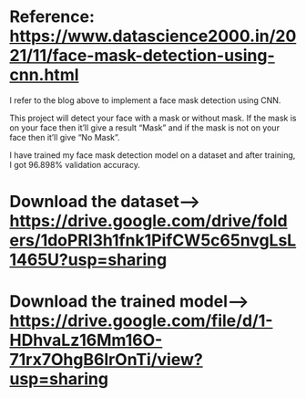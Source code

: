 # Reference: https://www.datascience2000.in/2021/11/face-mask-detection-using-cnn.html

I refer to the blog above to implement a face mask detection using CNN.

This project will detect your face with a mask or without mask. If the mask is on your face then it’ll give a result “Mask” and if the mask is not on your face then it’ll give “No Mask”. 

I have trained my face mask detection model on a dataset and after training, I got 96.898% validation accuracy.

# Download the dataset--> https://drive.google.com/drive/folders/1doPRl3h1fnk1PifCW5c65nvgLsL1465U?usp=sharing

# Download the trained model--> https://drive.google.com/file/d/1-HDhvaLz16Mm16O-71rx7OhgB6lrOnTi/view?usp=sharing